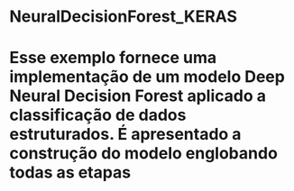 # NeuralDecisionForest_KERAS
# Esse exemplo fornece uma implementação de um modelo Deep Neural Decision Forest aplicado a classificação de dados estruturados. É apresentado a construção do modelo englobando todas as etapas
